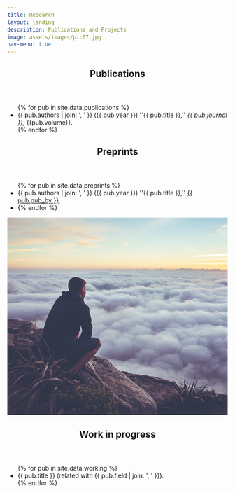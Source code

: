 ```yaml
---
title: Research
layout: landing
description: Publications and Projects
image: assets/images/pic07.jpg
nav-menu: true
---
```


<!-- Main -->
<div id="main">

<!-- One -->
<section id="one">
	<div class="inner">
		<header class="major">
			<h2>Publications</h2>
		</header>
		<ul class="alt">
			{% for pub in site.data.publications %}
			<li>{{ pub.authors | join: ', ' }} ({{ pub.year }}) ''{{ pub.title }},'' <em><a href="{{ pub.link }}">{{ pub.journal }}</a></em>, {{pub.volume}}.</li>
			{% endfor %}
		</ul>
	</div>
</section>

<section id="two">
	<div class="inner">
		<header class="major">
			<h2>Preprints</h2>
		</header>
		<ul class="alt">
			{% for pub in site.data.preprints %}
			<li>{{ pub.authors | join: ', ' }} ({{ pub.year }}) ''{{ pub.title }},'' <a href="{{ pub.link }}">{{ pub.pub_by }}</a>.<li>
			{% endfor %}
		</ul>
	</div>
</section>

<!-- Three -->
<section id="three"　class="spotlights">
	<section>
		<a href="profile.html" class="image">
			<img src="/assets/images/pic08.jpg" alt="" data-position="center center" />
		</a>
		<div class="content">
			<div class="inner">
				<header class="major">
					<h2>Work in progress</h2>
				</header>
					<ul class="alt">
					{% for pub in site.data.working %}
						<li>{{ pub.title }} (related with {{ pub.field | join: ', ' }}).</li>
					{% endfor %}
					<ul>
			</div>
		</div>
	</section>
</section>

</div>
